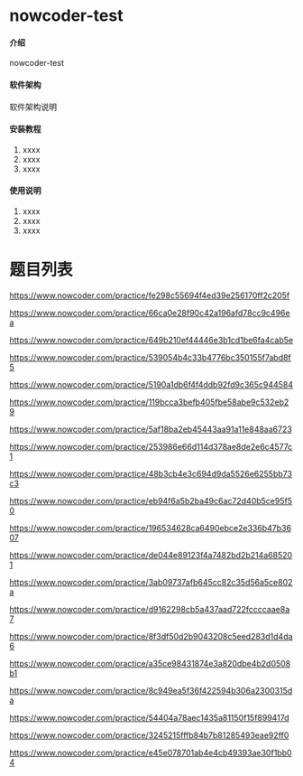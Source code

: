 # nowcoder-test

#### 介绍

nowcoder-test

#### 软件架构

软件架构说明

#### 安装教程

1. xxxx
2. xxxx
3. xxxx

#### 使用说明

1. xxxx
2. xxxx
3. xxxx

# 题目列表

https://www.nowcoder.com/practice/fe298c55694f4ed39e256170ff2c205f

https://www.nowcoder.com/practice/66ca0e28f90c42a196afd78cc9c496ea

https://www.nowcoder.com/practice/649b210ef44446e3b1cd1be6fa4cab5e

https://www.nowcoder.com/practice/539054b4c33b4776bc350155f7abd8f5

https://www.nowcoder.com/practice/5190a1db6f4f4ddb92fd9c365c944584

https://www.nowcoder.com/practice/119bcca3befb405fbe58abe9c532eb29

https://www.nowcoder.com/practice/5af18ba2eb45443aa91a11e848aa6723

https://www.nowcoder.com/practice/253986e66d114d378ae8de2e6c4577c1

https://www.nowcoder.com/practice/48b3cb4e3c694d9da5526e6255bb73c3

https://www.nowcoder.com/practice/eb94f6a5b2ba49c6ac72d40b5ce95f50

https://www.nowcoder.com/practice/196534628ca6490ebce2e336b47b3607

https://www.nowcoder.com/practice/de044e89123f4a7482bd2b214a685201

https://www.nowcoder.com/practice/3ab09737afb645cc82c35d56a5ce802a

https://www.nowcoder.com/practice/d9162298cb5a437aad722fccccaae8a7

https://www.nowcoder.com/practice/8f3df50d2b9043208c5eed283d1d4da6

https://www.nowcoder.com/practice/a35ce98431874e3a820dbe4b2d0508b1

https://www.nowcoder.com/practice/8c949ea5f36f422594b306a2300315da

https://www.nowcoder.com/practice/54404a78aec1435a81150f15f899417d

https://www.nowcoder.com/practice/3245215fffb84b7b81285493eae92ff0

https://www.nowcoder.com/practice/e45e078701ab4e4cb49393ae30f1bb04